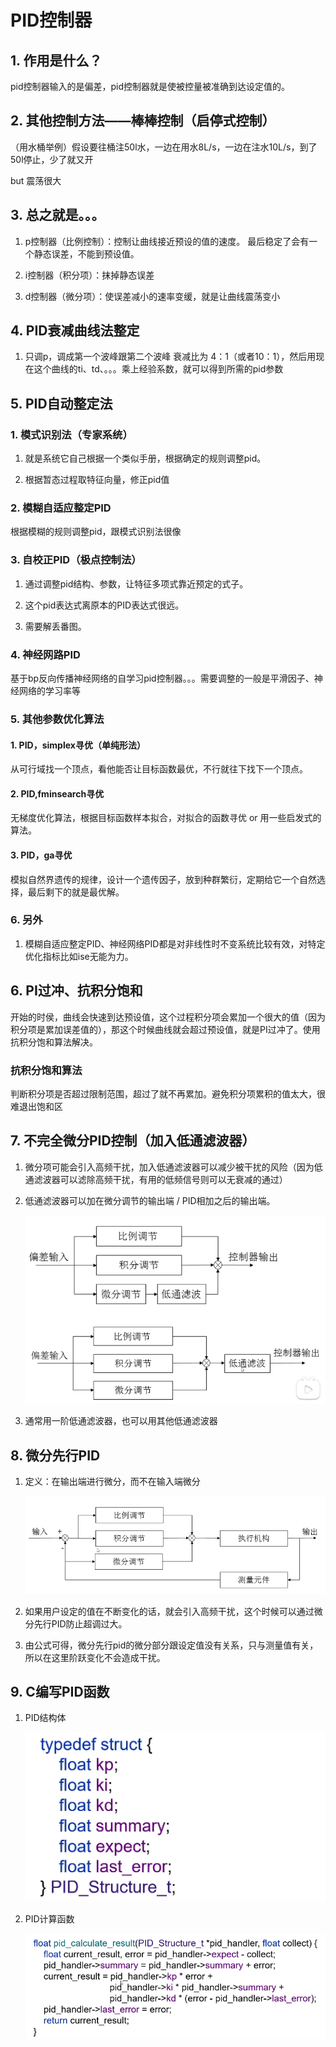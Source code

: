 # PID控制器

## 1. 作用是什么？

pid控制器输入的是偏差，pid控制器就是使被控量被准确到达设定值的。

## 2. 其他控制方法——棒棒控制（启停式控制）

（用水桶举例）假设要往桶注50l水，一边在用水8L/s，一边在注水10L/s，到了50l停止，少了就又开

but 震荡很大

## 3. 总之就是。。。

1. p控制器（比例控制）：控制让曲线接近预设的值的速度。 最后稳定了会有一个静态误差，不能到预设值。

2. i控制器（积分项）：抹掉静态误差

3. d控制器（微分项）：使误差减小的速率变缓，就是让曲线震荡变小

## 4. PID衰减曲线法整定

1. 只调p，调成第一个波峰跟第二个波峰 衰减比为 4：1（或者10：1），然后用现在这个曲线的ti、td、。。。乘上经验系数，就可以得到所需的pid参数


## 5. PID自动整定法

### 1. 模式识别法（专家系统）

1. 就是系统它自己根据一个类似手册，根据确定的规则调整pid。

2. 根据暂态过程取特征向量，修正pid值

### 2. 模糊自适应整定PID

根据模糊的规则调整pid，跟模式识别法很像

### 3. 自校正PID（极点控制法）

1. 通过调整pid结构、参数，让特征多项式靠近预定的式子。
2. 这个pid表达式离原本的PID表达式很远。

3. 需要解丢番图。

### 4. 神经网路PID

基于bp反向传播神经网络的自学习pid控制器。。。需要调整的一般是平滑因子、神经网络的学习率等

### 5. 其他参数优化算法

#### 1. PID，simplex寻优（单纯形法）

从可行域找一个顶点，看他能否让目标函数最优，不行就往下找下一个顶点。

#### 2. PID,fminsearch寻优

无梯度优化算法，根据目标函数样本拟合，对拟合的函数寻优 or 用一些启发式的算法。

#### 3. PID，ga寻优

模拟自然界遗传的规律，设计一个遗传因子，放到种群繁衍，定期给它一个自然选择，最后剩下的就是最优解。

### 6. 另外

1. 模糊自适应整定PID、神经网络PID都是对非线性时不变系统比较有效，对特定优化指标比如ise无能为力。



## 6. PI过冲、抗积分饱和

开始的时侯，曲线会快速到达预设值，这个过程积分项会累加一个很大的值（因为积分项是累加误差值的），那这个时候曲线就会超过预设值，就是PI过冲了。使用抗积分饱和算法解决。

### 抗积分饱和算法

判断积分项是否超过限制范围，超过了就不再累加。避免积分项累积的值太大，很难退出饱和区

## 7. 不完全微分PID控制（加入低通滤波器）

1. 微分项可能会引入高频干扰，加入低通滤波器可以减少被干扰的风险（因为低通滤波器可以滤除高频干扰，有用的低频信号则可以无衰减的通过）

2. 低通滤波器可以加在微分调节的输出端 / PID相加之后的输出端。

   ![image-20220117161752264](../pictures/image-20220117161752264.png)

3. 通常用一阶低通滤波器，也可以用其他低通滤波器

##  8. 微分先行PID

1. 定义：在输出端进行微分，而不在输入端微分

   ![image-20220117163042880](../pictures/image-20220117163042880.png)

2. 如果用户设定的值在不断变化的话，就会引入高频干扰，这个时候可以通过微分先行PID防止超调过大。
3. 由公式可得，微分先行pid的微分部分跟设定值没有关系，只与测量值有关，所以在这里阶跃变化不会造成干扰。

## 9. C编写PID函数

1. PID结构体

   ![image-20220117170522914](../pictures/image-20220117170522914.png)

2. PID计算函数

   ![image-20220117170601703](../pictures/image-20220117170601703.png)

